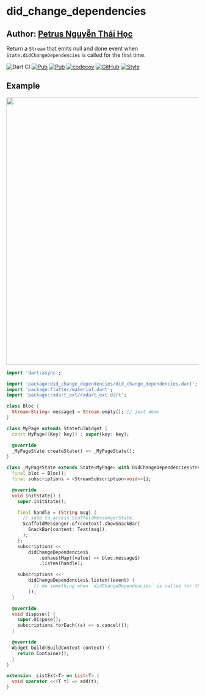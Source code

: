# did_change_dependencies
## Author: [Petrus Nguyễn Thái Học](https://github.com/hoc081098)

Return a `Stream` that emits null and done event when `State.didChangeDependencies` is called for the first time.

![Dart CI](https://github.com/hoc081098/did_change_dependencies/workflows/Flutter%20CI/badge.svg)
[![Pub](https://img.shields.io/pub/v/did_change_dependencies)](https://pub.dev/packages/did_change_dependencies)
[![Pub](https://img.shields.io/pub/v/did_change_dependencies?include_prereleases)](https://pub.dev/packages/did_change_dependencies)
[![codecov](https://codecov.io/gh/hoc081098/did_change_dependencies/branch/master/graph/badge.svg)](https://codecov.io/gh/hoc081098/did_change_dependencies)
[![GitHub](https://img.shields.io/github/license/hoc081098/did_change_dependencies?color=4EB1BA)](https://opensource.org/licenses/MIT)
[![Style](https://img.shields.io/badge/style-pedantic-40c4ff.svg)](https://github.com/dart-lang/pedantic)

## Example

<p align="center">
    <img src="code.png" width="700">
</p>

```dart
import 'dart:async';

import 'package:did_change_dependencies/did_change_dependencies.dart';
import 'package:flutter/material.dart';
import 'package:rxdart_ext/rxdart_ext.dart';

class Bloc {
  Stream<String> message$ = Stream.empty(); // just demo
}

class MyPage extends StatefulWidget {
  const MyPage({Key? key}) : super(key: key);

  @override
  _MyPageState createState() => _MyPageState();
}

class _MyPageState extends State<MyPage> with DidChangeDependenciesStream {
  final bloc = Bloc();
  final subscriptions = <StreamSubscription<void>>[];

  @override
  void initState() {
    super.initState();

    final handle = (String msg) {
      // safe to access ScaffoldMessengerState.
      ScaffoldMessenger.of(context).showSnackBar(
        SnackBar(content: Text(msg)),
      );
    };
    subscriptions <<
        didChangeDependencies$
            .exhaustMap((value) => bloc.message$)
            .listen(handle);

    subscriptions <<
        didChangeDependencies$.listen((event) {
          // do something when `didChangeDependencies` is called for the first time.
        });
  }

  @override
  void dispose() {
    super.dispose();
    subscriptions.forEach((s) => s.cancel());
  }

  @override
  Widget build(BuildContext context) {
    return Container();
  }
}

extension _ListExt<T> on List<T> {
  void operator <<(T t) => add(t);
}
```
